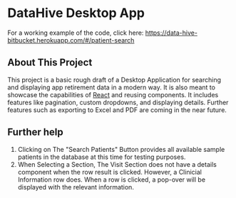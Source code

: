 # DataHive Desktop App

For a working example of the code, click here: https://data-hive-bitbucket.herokuapp.com/#/patient-search

## About This Project

This project is a basic rough draft of a Desktop Application for searching and displaying app retirement data in a modern way. It is also meant to showcase the capabilities of [React](https://github.com/facebook/react) and reusing components. It includes features like pagination, custom dropdowns, and displaying details. Further features such as exporting to Excel and PDF are coming in the near future.

## Further help

1. Clicking on The "Search Patients" Button provides all available sample patients in the database at this time for testing purposes.
2. When Selecting a Section, The Visit Section does not have a details component when the row result is clicked. However, a Clinicial Information row does. When a row is clicked, a pop-over will be displayed with the relevant information.
